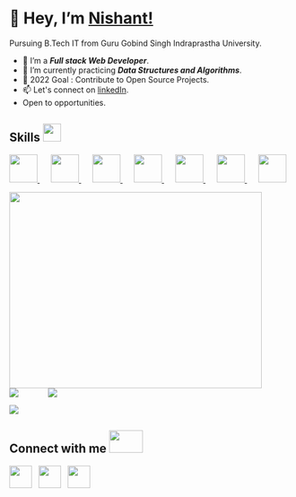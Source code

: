  # 👋 Hey, I’m [Nishant!](https://nmnishant.github.io/portfolio/)
 Pursuing B.Tech IT from Guru Gobind Singh Indraprastha University.
- 👀 I’m a ***Full stack Web Developer***.
- 🌱 I’m currently practicing ***Data Structures and Algorithms***.
- 💞️ 2022 Goal : Contribute to Open Source Projects.
- 📫 Let's connect on [linkedIn](https://www.linkedin.com/in/nmnishant/).
- Open to opportunities.

<h2> Skills <img src = "https://media2.giphy.com/media/QssGEmpkyEOhBCb7e1/giphy.gif?cid=ecf05e47a0n3gi1bfqntqmob8g9aid1oyj2wr3ds3mg700bl&rid=giphy.gif" width = 32px> </h2>

<a href="https://github.com/nmnishant?tab=repositories&q=&type=&language=html&sort="> <img width ='50px' src ='https://raw.githubusercontent.com/rahulbanerjee26/githubAboutMeGenerator/main/icons/html.svg'> </a>
<a href="https://github.com/nmnishant?tab=repositories&q=&type=&language=css&sort="> <img width ='50px' style="padding-left:20px" src ='https://raw.githubusercontent.com/rahulbanerjee26/githubAboutMeGenerator/main/icons/css.svg'> </a>
<a href="https://github.com/nmnishant?tab=repositories&q=&type=&language=javascript&sort="> <img width ='50px' style="padding-left:20px" src ='https://raw.githubusercontent.com/rahulbanerjee26/githubAboutMeGenerator/main/icons/javascript.svg'> </a>
<a href="https://github.com/nmnishant?tab=repositories&q=&type=&language=javascript&sort="> <img width ='50px' style="padding-left:20px" src ='https://raw.githubusercontent.com/rahulbanerjee26/githubAboutMeGenerator/main/icons/nodejs.svg'> </a>
<a href="https://github.com/nmnishant?tab=repositories&q=&type=&language=javascript&sort="> <img width ='50px' style="padding-left:20px" src ='https://raw.githubusercontent.com/rahulbanerjee26/githubAboutMeGenerator/main/icons/express.svg'> </a>
<a href="https://github.com/nmnishant?tab=repositories&q=&type=&language=javascript&sort="> <img width ='50px' style="padding-left:20px" src ='https://raw.githubusercontent.com/rahulbanerjee26/githubAboutMeGenerator/main/icons/mongodb.svg'> </a>
<a href="https://github.com/nmnishant?tab=repositories&q=&type=&language=c%2B%2B&sort="> <img width ='50px' style="padding-left:20px" src ='https://raw.githubusercontent.com/rahulbanerjee26/githubAboutMeGenerator/main/icons/cpp.svg'> </a> 

<div><a href="https://www.leetcode.com/nmnishant/" target="blank"><img align="center" src="https://leetcode.card.workers.dev/?username=nmnishant&style=default&font=Courier%20New&extension=null" width="450px" height="350px" /></a> </div>

<div>
    <img align="left" src="https://github-readme-stats.vercel.app/api/top-langs?username=nmnishant&show_icons=true&locale=en&layout=compact" />
    <img align="center" style = "padding-left:50px" src="https://github-readme-stats.vercel.app/api?username=nmnishant&show_icons=true&locale=en" /></p>
</div>


<div><img align="center" src="https://github-readme-streak-stats.herokuapp.com/?user=nmnishant&" /></div> 




<h2> Connect with me <img src='https://raw.githubusercontent.com/ShahriarShafin/ShahriarShafin/main/Assets/handshake.gif' width="60px" height="40"> </h2>
<a href = 'https://www.linkedin.com/in/nmnishant/'> <img width = '40px' align= 'center' src="https://raw.githubusercontent.com/rahulbanerjee26/githubAboutMeGenerator/main/icons/linked-in-alt.svg"/></a> &nbsp;
<a href = 'https://www.twitter.com/NM_NISHANT'> <img width = '40px' align= 'center' src="https://raw.githubusercontent.com/rahulbanerjee26/githubAboutMeGenerator/main/icons/twitter.svg"/></a> &nbsp;
<a href = 'https://github.com/nmnishant'> <img width = '40px' align= 'center' src="https://raw.githubusercontent.com/rahulbanerjee26/githubAboutMeGenerator/main/icons/github.svg"/></a>

